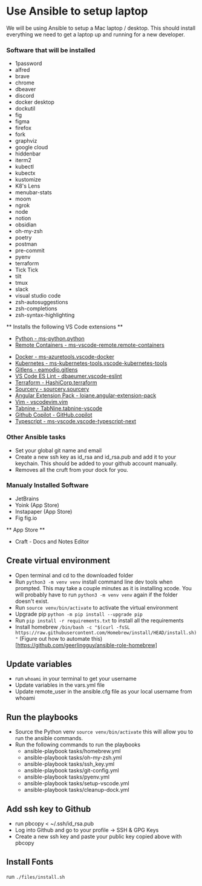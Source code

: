 # Use Ansible to setup laptop

We will be using Ansible to setup a Mac laptop / desktop. This should install everything we need to get a laptop up and running for a new developer.

### Software that will be installed  
* 1password
* alfred
* brave
* chrome
* dbeaver
* discord
* docker desktop
* dockutil
* fig
* figma
* firefox
* fork
* graphviz
* google cloud
* hiddenbar
* iterm2
* kubectl
* kubectx
* kustomize
* K8's Lens
* menubar-stats
* moom
* ngrok
* node
* notion
* obsidian
* oh-my-zsh
* poetry
* postman
* pre-commit
* pyenv
* terraform
* Tick Tick
* tilt
* tmux
* slack
* visual studio code
* zsh-autosuggestions
* zsh-completions
* zsh-syntax-highlighting

** Installs the following VS Code extensions **
* [Python - ms-python.python](https://marketplace.visualstudio.com/items?itemName=ms-python.python)
* [Remote Containers - ms-vscode-remote.remote-containers](https://marketplace.visualstudio.com/items?itemName=ms-vscode-remote.remote-containers)
- [Docker - ms-azuretools.vscode-docker](https://marketplace.visualstudio.com/items?itemName=ms-azuretools.vscode-docker)
- [Kubernetes - ms-kubernetes-tools.vscode-kubernetes-tools](https://marketplace.visualstudio.com/items?itemName=ms-kubernetes-tools.vscode-kubernetes-tools)
- [Gitlens - eamodio.gitlens](https://marketplace.visualstudio.com/items?itemName=eamodio.gitlens)
- [VS Code ES Lint - dbaeumer.vscode-eslint](https://marketplace.visualstudio.com/items?itemName=dbaeumer.vscode-eslint)
- [Terraform - HashiCorp.terraform](https://marketplace.visualstudio.com/items?itemName=HashiCorp.terraform)
- [Sourcery - sourcery.sourcery](https://marketplace.visualstudio.com/items?itemName=sourcery.sourcery)
- [Angular Extension Pack - loiane.angular-extension-pack](https://marketplace.visualstudio.com/items?itemName=loiane.angular-extension-pack)
- [Vim - vscodevim.vim](https://marketplace.visualstudio.com/items?itemName=vscodevim.vim)
- [Tabnine - TabNine.tabnine-vscode](https://marketplace.visualstudio.com/items?itemName=TabNine.tabnine-vscode)
- [Github Copilot - GitHub.copilot](https://marketplace.visualstudio.com/items?itemName=GitHub.copilot)
- [Typescript - ms-vscode.vscode-typescript-next](https://marketplace.visualstudio.com/items?itemName=ms-vscode.vscode-typescript-next)
### Other Ansible tasks
* Set your global git name and email
* Create a new ssh key as id_rsa and id_rsa.pub and add it to your keychain. This should be added to your github account manually.
* Removes all the cruft from your dock for you.

### Manualy Installed Software
* JetBrains
* Yoink (App Store)
* Instapaper (App Store)
* Fig fig.io

** App Store **
* Craft - Docs and Notes Editor
## Create virtual environment
* Open terminal and cd to the downloaded folder
* Run `python3 -m venv venv` install command line dev tools when prompted. This may take a couple minutes as it is installing xcode. You will probably have to run `python3 -m venv venv` again if the folder doesn't exist.
* Run `source venv/bin/activate` to activate the virtual environment
* Upgrade pip `python -m pip install --upgrade pip`
* Run `pip install -r requirements.txt` to install all the requirements
* Install homebrew `/bin/bash -c "$(curl -fsSL https://raw.githubusercontent.com/Homebrew/install/HEAD/install.sh)"` (Figure out how to automate this)[https://github.com/geerlingguy/ansible-role-homebrew]
## Update variables
* run `whoami` in your terminal to get your username
* Update variables in the vars.yml file
* Update remote_user in the ansible.cfg file as your local username from whoami
## Run the playbooks

* Source the Python venv `source venv/bin/activate` this will allow you to run the ansible commands.
* Run the following commands to run the playbooks
  * ansible-playbook tasks/homebrew.yml
  * ansible-playbook tasks/oh-my-zsh.yml
  * ansible-playbook tasks/ssh_key.yml
  * ansible-playbook tasks/git-config.yml
  * ansible-playbook tasks/pyenv.yml
  * ansible-playbook tasks/setup-vscode.yml
  * ansible-playbook tasks/cleanup-dock.yml


## Add ssh key to Github
* run pbcopy < ~/.ssh/id_rsa.pub
* Log into Github and go to your profile -> SSH & GPG Keys
* Create a new ssh key and paste your public key copied above with pbcopy

## Install Fonts
run `./files/install.sh`